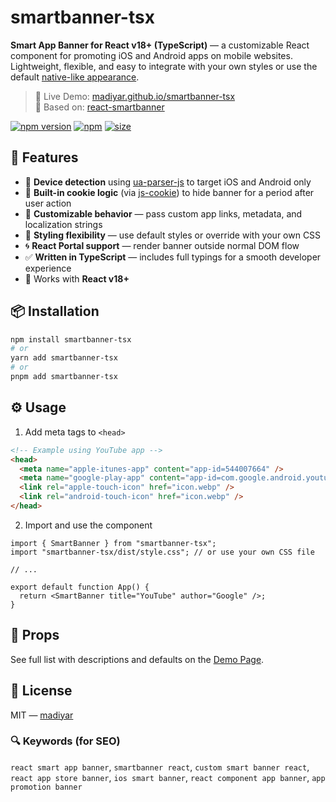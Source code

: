 # smartbanner-tsx

**Smart App Banner for React v18+ (TypeScript)** — a customizable React component for promoting iOS and Android apps on mobile websites. Lightweight, flexible, and easy to integrate with your own styles or use the default [native-like appearance](https://developer.apple.com/documentation/webkit/promoting-apps-with-smart-app-banners).

> 🎯 Live Demo: [madiyar.github.io/smartbanner-tsx](https://madiyar.github.io/smartbanner-tsx)  
> 🙏 Based on: [react-smartbanner](https://www.npmjs.com/package/react-smartbanner)

[![npm version](https://badge.fury.io/js/smartbanner-tsx.svg)](https://www.npmjs.com/package/smartbanner-tsx) [![npm](https://img.shields.io/npm/l/smartbanner-tsx.svg?maxAge=2592000)](https://www.npmjs.com/package/smartbanner-tsx) [![size](https://img.shields.io/bundlephobia/minzip/smartbanner-tsx/3)](https://www.npmjs.com/package/smartbanner-tsx)

## 🚀 Features

* 📱 **Device detection** using [ua-parser-js](https://www.npmjs.com/package/ua-parser-js) to target iOS and Android only
* 🧠 **Built-in cookie logic** (via [js-cookie](https://www.npmjs.com/package/js-cookie)) to hide banner for a period after user action
* 🧩 **Customizable behavior** — pass custom app links, metadata, and localization strings
* 🎨 **Styling flexibility** — use default styles or override with your own CSS
* 🌀 **React Portal support** — render banner outside normal DOM flow
* ✅ **Written in TypeScript** — includes full typings for a smooth developer experience
* 🧪 Works with **React v18+**

## 📦 Installation

```bash
npm install smartbanner-tsx
# or
yarn add smartbanner-tsx
# or
pnpm add smartbanner-tsx
```

## ⚙️ Usage

1. Add meta tags to `<head>`

```html
<!-- Example using YouTube app -->
<head>
  <meta name="apple-itunes-app" content="app-id=544007664" />
  <meta name="google-play-app" content="app-id=com.google.android.youtube" />
  <link rel="apple-touch-icon" href="icon.webp" />
  <link rel="android-touch-icon" href="icon.webp" />
</head>
```

2. Import and use the component

```tsx
import { SmartBanner } from "smartbanner-tsx";
import "smartbanner-tsx/dist/style.css"; // or use your own CSS file

// ...

export default function App() {
  return <SmartBanner title="YouTube" author="Google" />;
}

```

## 🧩 Props

See full list with descriptions and defaults on the [Demo Page](https://madiyar.github.io/smartbanner-tsx#props).

## 📜 License

MIT — <a href="https://madiyar.dev">madiyar</a>

### 🔍 Keywords (for SEO)

`react smart app banner`, `smartbanner react`, `custom smart banner react`, `react app store banner`, `ios smart banner`, `react component app banner`, `app promotion banner`
